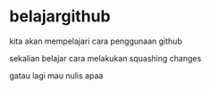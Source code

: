 # belajargithub
kita akan mempelajari cara penggunaan github

sekalian belajar cara melakukan squashing changes

gatau lagi mau nulis apaa

